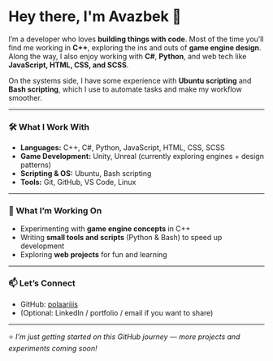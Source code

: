 # Hey there, I'm Avazbek 👋

I’m a developer who loves **building things with code**. Most of the time you’ll find me working in **C++**, exploring the ins and outs of **game engine design**.  
Along the way, I also enjoy working with **C#**, **Python**, and web tech like **JavaScript, HTML, CSS, and SCSS**.  

On the systems side, I have some experience with **Ubuntu scripting** and **Bash scripting**, which I use to automate tasks and make my workflow smoother.  

---

### 🛠️ What I Work With
- **Languages:** C++, C#, Python, JavaScript, HTML, CSS, SCSS  
- **Game Development:** Unity, Unreal (currently exploring engines + design patterns)  
- **Scripting & OS:** Ubuntu, Bash scripting  
- **Tools:** Git, GitHub, VS Code, Linux  

---

### 🚀 What I’m Working On
- Experimenting with **game engine concepts** in C++  
- Writing **small tools and scripts** (Python & Bash) to speed up development  
- Exploring **web projects** for fun and learning  

---

### 📫 Let’s Connect
- GitHub: [polaariiis](https://github.com/polaariiis)  
- (Optional: LinkedIn / portfolio / email if you want to share)  

---

⭐ *I’m just getting started on this GitHub journey — more projects and experiments coming soon!*

